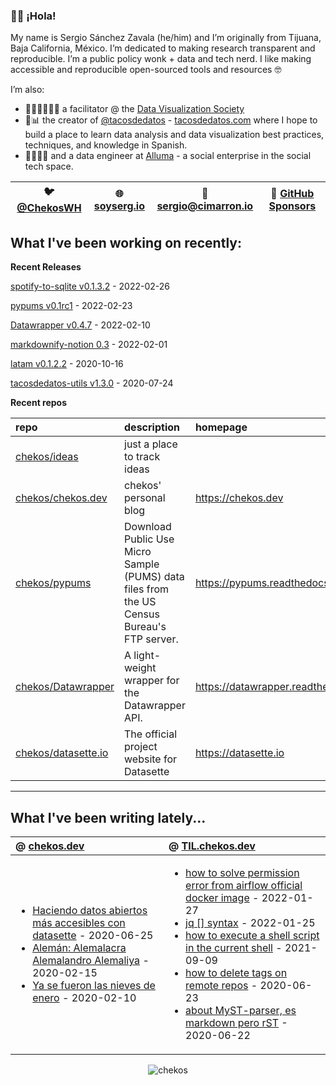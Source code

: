 ### 👋🏼 ¡Hola! 

My name is Sergio Sánchez Zavala (he/him) and I’m originally from Tijuana, Baja California, México. I’m dedicated to making research transparent and reproducible. I’m a public policy wonk + data and tech nerd. I like making accessible and reproducible open-sourced tools and resources 🤓

I’m also:

- 🧑🏼‍🎨🧑🏼‍🏫 a facilitator @ the [Data Visualization Society](https://datavisualizationsociety.com/)
- 🌮📊 the creator of [@tacosdedatos](https://twitter.com/tacosdedatos/) - [tacosdedatos.com](https://tacosdedatos.com/) where I hope to build a place to learn data analysis and data visualization best practices, techniques, and knowledge in Spanish.
- 🧑🏼‍🔬🎨 and a data engineer at [Alluma](https://alluma.org/) - a social enterprise in the social tech space.

| 🐦 [@ChekosWH](https://www.twitter.com/chekoswh/) | 🌐 [soyserg.io](https://soyserg.io/) | 📧 sergio@cimarron.io | 💓 [GitHub Sponsors](https://github.com/sponsors/chekos) | 
|---|---|---|---|

## What I've been working on recently:
**Recent Releases**
<!-- most_recent_releases -->
[spotify-to-sqlite v0.1.3.2](https://github.com/chekos/spotify-to-sqlite/releases/tag/v0.1.3.2) - 2022-02-26

[pypums v0.1rc1](https://github.com/chekos/pypums/releases/tag/v0.1rc1) - 2022-02-23

[Datawrapper v0.4.7](https://github.com/chekos/Datawrapper/releases/tag/v0.4.7) - 2022-02-10

[markdownify-notion 0.3](https://github.com/chekos/markdownify-notion/releases/tag/0.3) - 2022-02-01

[latam v0.1.2.2](https://github.com/tacosdedatos/latam/releases/tag/v0.1.2.2) - 2020-10-16

[tacosdedatos-utils v1.3.0](https://github.com/tacosdedatos/tacosdedatos-utils/releases/tag/v1.3.0) - 2020-07-24
<!-- most_recent_releases -->

**Recent repos**
<!-- most_recent_repos -->
| repo                                                          | description                                                                                | homepage                           |
|:--------------------------------------------------------------|:-------------------------------------------------------------------------------------------|:-----------------------------------|
| [chekos/ideas](https://github.com/chekos/ideas)               | just a place to track ideas                                                                |                                    |
| [chekos/chekos.dev](https://github.com/chekos/chekos.dev)     | chekos' personal blog                                                                      | https://chekos.dev                 |
| [chekos/pypums](https://github.com/chekos/pypums)             | Download Public Use Micro Sample (PUMS) data files from the US Census Bureau's FTP server. | https://pypums.readthedocs.io      |
| [chekos/Datawrapper](https://github.com/chekos/Datawrapper)   | A light-weight wrapper for the Datawrapper API.                                            | https://datawrapper.readthedocs.io |
| [chekos/datasette.io](https://github.com/chekos/datasette.io) | The official project website for Datasette                                                 | https://datasette.io               |
<!-- most_recent_repos -->
***
## What I've been writing lately...
<!-- most_recent_entries -->

|  @ [chekos.dev](https://chekos.dev/)   |   @ [TIL.chekos.dev](https://til.chekos.dev/) |
|:---------------------------------------|:----------------------------------------------|
|         <ul><li>[Haciendo datos abiertos más accesibles con datasette](https://chekos.dev/2020/06/25/haciendo-datos-abiertos-m%C3%A1s-accesibles-con-datasette/) - 2020-06-25<li>[Alemán: Alemalacra Alemalandro Alemaliya](https://chekos.dev/2020/02/15/alem%C3%A1n-alemalacra-alemalandro-alemaliya/) - 2020-02-15<li>[Ya se fueron las nieves de enero](https://chekos.dev/2020/02/10/ya-se-fueron-las-nieves-de-enero/) - 2020-02-10</ul>         |             <ul><li>[how to solve permission error from airflow official docker image](https://til.chekos.dev/2022/01/27/how-to-solve-permission-error-from-airflow-official-docker-image/) - 2022-01-27<li>[jq [] syntax](https://til.chekos.dev/2022/01/25/jq-syntax/) - 2022-01-25<li>[how to execute a shell script in the current shell](https://til.chekos.dev/2021/09/09/how-to-execute-a-shell-script-in-the-current-shell/) - 2021-09-09<li>[how to delete tags on remote repos](https://til.chekos.dev/2020/06/23/how-to-delete-tags-on-remote-repos/) - 2020-06-23<li>[about MyST-parser, es markdown pero rST](https://til.chekos.dev/2020/06/22/about-myst-parser-es-markdown-pero-rst/) - 2020-06-22</ul>            |

<!-- most_recent_entries -->

<p align="center"> <img src="https://github-readme-stats.vercel.app/api?username=chekos&show_icons=true" alt="chekos" /> </p>
